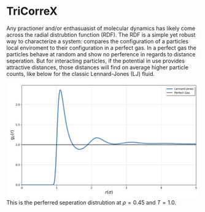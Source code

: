 # TriCorreX
Any practioner and/or enthasuasist of molecular dynamics has likely come across the radial distrubtion function (RDF). The RDF is a simple yet robust way to characterize a system: compares the configuration of a particles local enviroment to their configuration in a perfect gas. In a perfect gas the particles behave at random and show no perference in regards to distance seperation. But for interacting particles, if the potential in use provides attractive distances, those distances will find on average higher particle counts, like below for the classic Lennard-Jones (LJ) fluid. 

![Triplet Analysis](images/rdf.png "Triplet Analysis Diagram")
This is the perferred seperation distrubtion at $\rho=0.45$ and $T=1.0$. 


